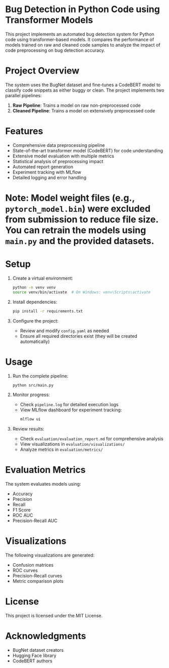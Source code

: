 # Bug Detection in Python Code using Transformer Models

This project implements an automated bug detection system for Python code using transformer-based models. It compares the performance of models trained on raw and cleaned code samples to analyze the impact of code preprocessing on bug detection accuracy.

# Project Overview

The system uses the BugNet dataset and fine-tunes a CodeBERT model to classify code snippets as either buggy or clean. The project implements two parallel pipelines:

1. **Raw Pipeline**: Trains a model on raw non-preprocessed code
2. **Cleaned Pipeline**: Trains a model on extensively preprocessed code 

# Features

- Comprehensive data preprocessing pipeline
- State-of-the-art transformer model (CodeBERT) for code understanding
- Extensive model evaluation with multiple metrics
- Statistical analysis of preprocessing impact
- Automated report generation
- Experiment tracking with MLflow
- Detailed logging and error handling


# Note: Model weight files (e.g., `pytorch_model.bin`) were excluded from submission to reduce file size. You can retrain the models using `main.py` and the provided datasets.


# Setup

1. Create a virtual environment:
   ```bash
   python -m venv venv
   source venv/bin/activate  # On Windows: venv\Scripts\activate
   ```

2. Install dependencies:
   ```bash
   pip install -r requirements.txt
   ```

3. Configure the project:
   - Review and modify `config.yaml` as needed
   - Ensure all required directories exist (they will be created automatically)

# Usage

1. Run the complete pipeline:
   ```bash
   python src/main.py
   ```

2. Monitor progress:
   - Check `pipeline.log` for detailed execution logs
   - View MLflow dashboard for experiment tracking:
     ```bash
     mlflow ui
     ```

3. Review results:
   - Check `evaluation/evaluation_report.md` for comprehensive analysis
   - View visualizations in `evaluation/visualizations/`
   - Analyze metrics in `evaluation/metrics/`

# Evaluation Metrics

The system evaluates models using:
- Accuracy
- Precision
- Recall
- F1 Score
- ROC AUC
- Precision-Recall AUC

# Visualizations

The following visualizations are generated:
- Confusion matrices
- ROC curves
- Precision-Recall curves
- Metric comparison plots

# License

This project is licensed under the MIT License.

# Acknowledgments

- BugNet dataset creators
- Hugging Face library
- CodeBERT authors 
